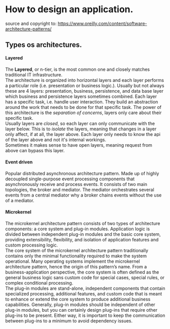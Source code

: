 # How to design an application.
source and copyright to: https://www.oreilly.com/content/software-architecture-patterns/

## Types os architectures.
#### Layered

The **Layered**, or n-tier, is the most common one and closely matches traditional IT infrastructure. <br>
The architecture is organized into horizontal layers and each layer performs a particular role (i.e. presentation or business logic.). Usually but not always these are 4 layers: presentation, business, persistence, and data base layer which business and persistence layers sometimes combined. Each layer has a specific task, i.e. handle user interaction. They build an abstraction around the work that needs to be done for that specific task. The power of this architecture is the *separation of concerns*, layers only care about their specific task. <br>
Usually layers are *closed*, so each layer can only communicate with the layer below. This is to *isolate* the layers, meaning that changes in a layer only affect, if at all, the layer above. Each layer only needs to know the api of the layer above and not it's internal workings. <br> 
Sometimes it makes sense to have open layers, meaning request from above can bypass this layer.
<br>

#### Event driven

Popular distributed asynchronous architecture pattern. Made up of highly decoupled single-purpose event processing components that asynchronously receive and process events. It consists of two main topologies, the broker and mediator. The mediator orchestrates several events from a central mediator why a broker chains events without the use of a mediator. <br>

#### Microkernel

The microkernel architecture pattern consists of two types of architecture components: a core system and plug-in modules. Application logic is divided between independent plug-in modules and the basic core system, providing extensibility, flexibility, and isolation of application features and custom processing logic. <br>
The core system of the microkernel architecture pattern traditionally contains only the minimal functionality required to make the system operational. Many operating systems implement the microkernel architecture pattern, hence the origin of this pattern’s name. From a business-application perspective, the core system is often defined as the general business logic sans custom code for special cases, special rules, or complex conditional processing. <br>
The plug-in modules are stand-alone, independent components that contain specialized processing, additional features, and custom code that is meant to enhance or extend the core system to produce additional business capabilities. Generally, plug-in modules should be independent of other plug-in modules, but you can certainly design plug-ins that require other plug-ins to be present. Either way, it is important to keep the communication between plug-ins to a minimum to avoid dependency issues.  <br>